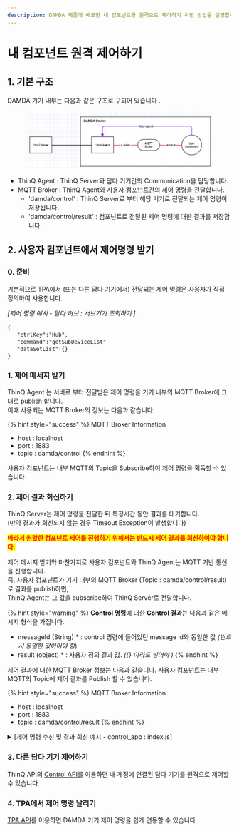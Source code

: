 ```yaml
---
description: DAMDA 제품에 배포한 내 컴포넌트를 원격으로 제어하기 위한 방법을 설명합니다.
---
```


# 내 컴포넌트 원격 제어하기

## 1. 기본 구조

DAMDA 기기 내부는 다음과 같은 구조로 구되어 있습니다 .

<figure><img src="../.gitbook/assets/image.png" alt=""><figcaption></figcaption></figure>

* ThinQ Agent : ThinQ Server와 담다 기기간의 Communication을 담당합니다.&#x20;
* MQTT Broker : ThinQ Agent와 사용자 컴포넌트간의 제어 명령을 전달합니다.&#x20;
  * 'damda/control' : ThinQ Server로 부터 해당 기기로 전달되는 제어 명령이 저장됩니다.&#x20;
  * 'damda/control/result' : 컴포넌트로 전달된 제어 명령에 대한 결과를 저장합니다.



## 2. 사용자 컴포넌트에서 제어명령 받기

### 0. 준비

기본적으로 TPA에서 (또는 다른 담다 기기에서) 전달되는 제어 명령은 사용자가 직접 정의하여 사용합니다.&#x20;

_\[제어 명령 예시 - 담다 허브 : 서브기기 조회하기 ]_

```
{
   "ctrlKey":"Hub",
   "command":"getSubDeviceList"
   "dataSetList":{}
}
```

### 1. 제어 메세지 받기

ThinQ Agent 는 서버로 부터 전달받은 제어 명령을 기기 내부의 MQTT Broker에 그대로 publish 합니다.\
이때 사용되는 MQTT Broker의 정보는 다음과 같습니다.

{% hint style="success" %}
MQTT Broker Information

* host : localhost
* port : 1883
* topic : damda/control
{% endhint %}

사용자 컴포넌트는 내부 MQTT의 Topic을 Subscribe하여 제어 명령을 획득할 수 있습니다.&#x20;

### 2. 제어 결과 회신하기

ThinQ Server는 제어 명령을 전달한 뒤 특정시간 동안 결과를 대기합니다. \
(만약 결과가 회신되지 않는 경우 Timeout Exception이 발생합니다)

<mark style="color:red;">**따라서 원할한 컴포넌트 제어를 진행하기 위해서는 반드시 제어 결과를 회신하여야 합니다.**</mark>&#x20;

제어 메시지 받기와 마찬가지로 사용자 컴포넌트와 ThinQ Agent는 MQTT 기반 통신을 진행합니다. \
즉, 사용자 컴포넌트가 기기 내부의 MQTT Broker (Topic : damda/control/result)로 결과를 publish하면, \
ThinQ Agent는 그 값을 subscribe하여 ThinQ Server로 전달합니다.&#x20;

{% hint style="warning" %}
**Control 명령**에 대한 **Control 결과**는 다음과 같은 메시지 형식을 가집니다.&#x20;

* messageId (String) \* : control 명령에 들어있던 message id와 동일한 값 _(반드시 동일한 값이어야 함_)
* result (object) \* :  사용자 정의 결과 값. _({} 이라도 넣어야 )_
{% endhint %}

제어 결과에 대한 MQTT Broker 정보는 다음과 같습니다. 사용자 컴포넌트는 내부 MQTT의 Topic에 제어 결과를 Publish 할 수 있습니다.&#x20;

{% hint style="success" %}
MQTT Broker Information

* host : localhost
* port : 1883
* topic : damda/control/result
{% endhint %}

<details>

<summary>[제어 명령 수신 및 결과 회신 예시 - control_app : index.js]</summary>

```
var mqtt = require('mqtt');
var request = require('request');
const Gpio = require('onoff').Gpio;
const led = new Gpio(21, 'out');

options = {
    host:"localhost",
    port:1883,
    protocol:'mqtt'
}

const client = mqtt.connect("localhost", options);
http_options = {
	uri : "localhost:8951",
	path : "/monitoring",
	method : "POST",
	json:true
}
result = {
	"messageId" : data.messageId,
	"result" : "success"
}
client.on("connect", ()=> {
        console.log("Connected" + client.connected);
    }
);

client.on("error", (error) => {
  console.log("Can't connect" + error);
});

// control 명령 수신
client.subscribe("damda/control", function(){
	console.log("subscribed");
});

client.on("message", (topic, message, packet) => {
	console.log("message is ", message.toString());
	console.log("topic is ", topic);
	data = JSON.parse(message.toString());   
	if (data["command"] == "ledon") {
		console.log("ledon is called")
		led.writeSync(1);
		body = 
			{ "monitoring" : 
				{ "component" : "com.damda.sample.control_app", 
				  "led" : "ON"
				}
			}
		
	} else if (data["command"] == "ledoff"){
		console.log("ledoff is called")
		led.writeSync(0);   
		body = 
			{ "monitoring" : 
				{ "component" : "com.damda.sample.control_app", 
				  "led" : "OFF"
				}
			}

	}
	// Control 결과 회신 
	client.publish("damda/control/result", JSON.stringify(result));
	req = request.post({
		"url":"http://localhost:8951/monitoring", 
		"body": JSON.stringify(body)
		},  
		function(err, res, body){
			console.log(res);
	});
});
```

</details>

### 3. 다른 담다 기기 제어하기&#x20;

ThinQ API의 [Control API](../reference/api-reference/thinq-api/apis/post-device-control.md)를 이용하면 내 계정에 연결된 담다 기기를 원격으로 제어할 수 있습니다.&#x20;

### 4. TPA에서 제어 명령 날리기

[TPA API](https://thinqapp.developer.lge.com/application/files/api\_references/20221017\_1666053624/module-Network\_Api.damda.html)를 이용하면 DAMDA 기기 제어 명령을 쉽게 연동할 수 있습니다.&#x20;
